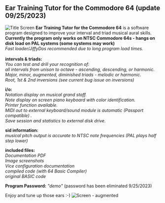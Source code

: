 ## Ear Training Tutor for the Commodore 64  (update 09/25/2023)
![Title Screen](https://github.com/SX64man/Ear-Training-Tutor-for-the-Commodore-64/assets/144634808/21f94e6c-a31b-4374-b4e1-c59f0d5efbf8)
**Ear Training Tutor for the Commodore 64** is a software program designed to improve your interval and triad musical aural skills.  
**Currently the program only works on NTSC Commodore 64s - hangs on disk load on PAL systems (some systems may work)**  
*Fast loader/JiffyDos recommended due to long program load times.*  
<br>**intervals & triads:**  
*You can test and drill your recognition of:*    
*all intervals from unison to octave - ascending, descending, or harmonic.*  
*Major, minor, augmented, diminished triads - melodic or harmonic.*  
*Root, 1st & 2nd inversions (see current bug issue on inversions)*  

**i/o:**  
*Notation display on musical grand staff.*   
*Note display on screen piano keyboard with color identification.*   
*Printer function available.*   
*MIDI out to external keyboard/sound module is automatic (Passport compatible) .*   
*Save session and statistics to external disk drive.*   

**sid information:**  
*musical pitch output is accurate to NTSC note frequencies (PAL plays half step lower)* 

**included files:**  
*Documentation PDF*   
*Image screenshots*   
*Vice configuration documentation*   
*compiled code (with 64 Basic Compiler)*   
*original BASIC code*   

**Program Password:** *"demo"*  (password has been eliminated 9/25/2023)

Enjoy and tune up those ears :-)
![Screen - augmented](https://github.com/SX64man/Ear-Training-Tutor-for-the-Commodore-64/assets/144634808/ca06f839-98e9-4300-acb9-ac94522e2d62)

